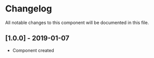 # Changelog
All notable changes to this component will be documented in this file.

## [1.0.0] - 2019-01-07
- Component created
